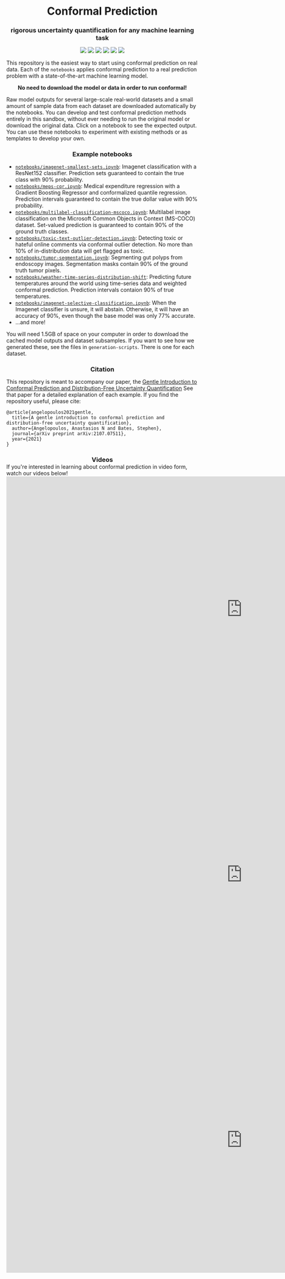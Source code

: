 <h1 align="center" style="margin-bottom:0px; border-bottom:0px; padding-bottom:0px">Conformal Prediction</h1>
<h3 align="center" style="margin-bottom:0px; border-bottom:0px; padding-bottom:0px">rigorous uncertainty quantification for any machine learning task</h1>

<p align="center">
    <a style="text-decoration:none !important;" href="https://arxiv.org/abs/2107.07511" alt="arXiv"> <img src="https://img.shields.io/badge/paper-arXiv-red" /> </a>
    <a style="text-decoration:none !important;" href="https://people.eecs.berkeley.edu/%7Eangelopoulos/blog/gentle-intro" alt="website"> <img src="https://img.shields.io/badge/website-Berkeley-yellow" /> </a>
    <a style="text-decoration:none !important;" href="https://docs.conda.io/en/latest/miniconda.html" alt="package management"> <img src="https://img.shields.io/badge/conda-env-green" /> </a>
    <a style="text-decoration:none !important;" href="https://opensource.org/licenses/MIT" alt="License"> <img src="https://img.shields.io/badge/license-MIT-blue.svg" /> </a>
    <a style="text-decoration:none !important;" href="https://arxiv.org/abs/2107.07511" alt="arXiv"> <img src="https://img.shields.io/youtube/views/nql000Lu_iE?style=social" /> </a>
    <a style="text-decoration:none !important;" href="https://twitter.com/ml_angelopoulos?ref_src=twsrc%5Etfw" alt="package management"> <img src="https://img.shields.io/twitter/follow/ml_angelopoulos?style=social" /> </a>
</p>

<p>
This repository is the easiest way to start using conformal prediction on real data.
Each of the <code>notebooks</code> applies conformal prediction to a real prediction problem with a state-of-the-art machine learning model.
</p>

<p align="center"> <b>No need to download the model or data in order to run conformal!</b></p>
<p>
Raw model outputs for several large-scale real-world datasets and a small amount of sample data from each dataset are downloaded automatically by the notebooks. You can develop and test conformal prediction methods entirely in this sandbox, without ever needing to run the original model or download the original data. Click on a notebook to see the expected output. You can use these notebooks to experiment with existing methods or as templates to develop your own.
</p>
<h3 align="center" style="margin-bottom:0px; border-bottom:0px; padding-bottom:0px">Example notebooks</h1>
<ul>
    <li><a href="https://github.com/aangelopoulos/conformal-prediction"><code>notebooks/imagenet-smallest-sets.ipynb</code></a>: Imagenet classification with a ResNet152 classifier. Prediction sets guaranteed to contain the true class with 90% probability.</li>
    <li><a href="https://github.com/aangelopoulos/conformal-prediction/blob/main/notebooks/meps-cqr.ipynb"><code>notebooks/meps-cqr.ipynb</code></a>: Medical expenditure regression with a Gradient Boosting Regressor and conformalized quantile regression. Prediction intervals guaranteed to contain the true dollar value with 90% probability.</li>
    <li><a href="https://github.com/aangelopoulos/conformal-prediction/blob/main/notebooks/multilabel-classification-mscoco.ipynb"><code>notebooks/multilabel-classification-mscoco.ipynb</code></a>: Multilabel image classification on the Microsoft Common Objects in Context (MS-COCO) dataset. Set-valued prediction is guaranteed to contain 90% of the ground truth classes.</li>
    <li><a href="https://github.com/aangelopoulos/conformal-prediction/blob/main/notebooks/toxic-text-outlier-detection.ipynb"><code>notebooks/toxic-text-outlier-detection.ipynb</code></a>: Detecting toxic or hateful online comments via conformal outlier detection. No more than 10% of in-distribution data will get flagged as toxic.</li>
    <li><a href="https://github.com/aangelopoulos/conformal-prediction/blob/main/notebooks/tumor-segmentation.ipynb"><code>notebooks/tumor-segmentation.ipynb</code></a>: Segmenting gut polyps from endoscopy images. Segmentation masks contain 90% of the ground truth tumor pixels.</li>
    <li><a href="https://github.com/aangelopoulos/conformal-prediction/blob/main/notebooks/weather-time-series-distribution-shift.ipynb"><code>notebooks/weather-time-series-distribution-shift</code></a>: Predicting future temperatures around the world using time-series data and weighted conformal prediction. Prediction intervals contaion 90% of true temperatures.</li>
    <li><a href="https://github.com/aangelopoulos/conformal-prediction/blob/main/notebooks/imagenet-selective-classification.ipynb"><code>notebooks/imagenet-selective-classification.ipynb</code></a>: When the Imagenet classifier is unsure, it will abstain. Otherwise, it will have an accuracy of 90%, even though the base model was only 77% accurate.</li>
    <li>...and more!</li>
</ul>
<p>
    You will need 1.5GB of space on your computer in order to download the cached model outputs and dataset subsamples. If you want to see how we generated these, see the files in <code>generation-scripts</code>. There is one for each dataset.
</p>

<h3 align="center" style="margin-bottom:0px; border-bottom:0px; padding-bottom:0px">Citation</h1>
<p>
This repository is meant to accompany our paper, the <a href="https://arxiv.org/abs/2107.07511">Gentle Introduction to Conformal Prediction and Distribution-Free Uncertainty Quantification</a>
See that paper for a detailed explanation of each example.
If you find the repository useful, please cite:
</p>
<pre><code>@article{angelopoulos2021gentle,
  title={A gentle introduction to conformal prediction and distribution-free uncertainty quantification},
  author={Angelopoulos, Anastasios N and Bates, Stephen},
  journal={arXiv preprint arXiv:2107.07511},
  year={2021}
}</code></pre>
<h3 align="center" style="margin-bottom:0px; border-bottom:0px; padding-bottom:0px">Videos</h1>
If you're interested in learning about conformal prediction in video form, watch our videos below!

<iframe width="1238" height="696" src="https://www.youtube.com/embed/nql000Lu_iE" title="A Tutorial on Conformal Prediction" frameborder="0" allow="accelerometer; autoplay; clipboard-write; encrypted-media; gyroscope; picture-in-picture" allowfullscreen></iframe>

<iframe width="1238" height="696" src="https://www.youtube.com/embed/TRx4a2u-j7M" title="A Tutorial on Conformal Prediction Part 2: Conditional Coverage and Diagnostics" frameborder="0" allow="accelerometer; autoplay; clipboard-write; encrypted-media; gyroscope; picture-in-picture" allowfullscreen></iframe>

<iframe width="1238" height="696" src="https://www.youtube.com/embed/37HKrmA5gJE" title="Tutorial on Conformal Prediction Part 3: Beyond Conformal Prediction" frameborder="0" allow="accelerometer; autoplay; clipboard-write; encrypted-media; gyroscope; picture-in-picture" allowfullscreen></iframe>
